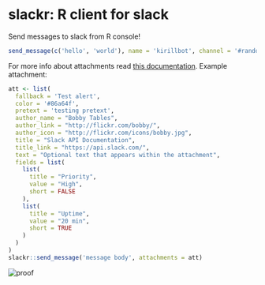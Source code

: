 slackr: R client for slack
===========

Send messages to slack from R console!

```r
send_message(c('hello', 'world'), name = 'kirillbot', channel = '#random', attachments = att)
```

For more info about attachments read
[this documentation](https://api.slack.com/docs/attachments).
Example attachment:

```r
att <- list(
  fallback = 'Test alert',
  color = '#86a64f',
  pretext = 'testing pretext',
  author_name = "Bobby Tables",
  author_link = "http://flickr.com/bobby/",
  author_icon = "http://flickr.com/icons/bobby.jpg",
  title = "Slack API Documentation",
  title_link = "https://api.slack.com/",
  text = "Optional text that appears within the attachment",
  fields = list(
    list(
      title = "Priority",
      value = "High",
      short = FALSE
    ),
    list(
      title = "Uptime",
      value = "20 min",
      short = TRUE
    )
  )
)
slackr::send_message('message body', attachments = att)
```

![proof](http://puu.sh/lGlnW/3c1e0e2a41.png)
